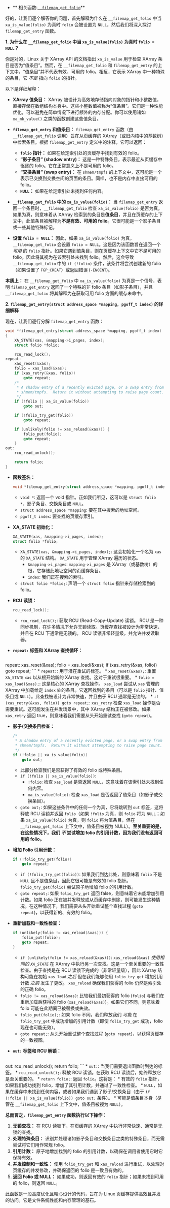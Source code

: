* ** 相关函数:[`__filemap_get_folio`](https://github.com/sigmanature/learn_os_note/blob/main/6.13.1%E5%86%85%E6%A0%B8%E6%96%87%E6%A1%A3%E6%B3%A8%E9%87%8A/mm/filemap.c/__filemap_get_folio.md)**

好的，让我们逐个解答你的问题，首先解释为什么在 `__filemap_get_folio` 中当 `xa_is_value(folio)` 为真时 `folio` 会被设置为 `NULL`，然后我们将深入探讨 `filemap_get_entry` 函数。

**1. 为什么在 `__filemap_get_folio` 中当 `xa_is_value(folio)` 为真时 `folio = NULL`？**

你是对的，Linux 关于 XArray API 的文档指出 `xa_is_value` 用于检查 XArray 条目是否为“值条目”。然而，在 `__filemap_get_folio` 和 `filemap_get_entry` 的上下文中，“值条目”并不代表有效、可用的 folio。相反，它表示 XArray 中一种特殊的条目，它 *不是* 指向 `folio` 的指针。

以下是详细解释：

*   **XArray 值条目：** XArray 被设计为高效地存储指向对象的指针和小整数值，直接存储在数组结构本身中。这些小整数值被称为“值条目”。它们是一种性能优化，可以避免在简单情况下进行额外的内存分配。你可以使用诸如 `xa_mk_value()` 之类的函数创建这些值条目。

*   **`filemap_get_entry` 和值条目：** `filemap_get_entry` 函数（由 `__filemap_get_folio` 调用）旨在从页缓存的 XArray（或旧内核中的基数树）中检索条目。根据 `filemap_get_entry` 定义中的注释，它可以返回：
    *   **`folio` 指针：** 如果在给定索引处的页缓存中找到有效的 folio。
    *   **“影子条目” (shadow entry)：** 这是一种特殊条目，表示最近从页缓存中驱逐的 folio。它在正常意义上不是可用的 folio。
    *   **“交换条目” (swap entry)：** 在 `shmem/tmpfs` 的上下文中，这可能是一个表示已交换到交换空间的页面的条目。同样，也不是内存中直接可用的 folio。
    *   **`NULL`：** 如果在给定索引处未找到任何内容。

*   **`__filemap_get_folio` 中的 `xa_is_value(folio)`：** 当 `filemap_get_entry` 返回一个条目时，`__filemap_get_folio` 检查 `xa_is_value(folio)` 是否为真。如果为真，则意味着从 XArray 检索到的条目是**值条目**，并且在页缓存的上下文中，此值条目被解释为**不是有效、可用的 folio**。它很可能是一个影子条目或一些其他特殊标记。

*   **设置 `folio = NULL`：** 因此，如果 `xa_is_value(folio)` 为真，`__filemap_get_folio` 会设置 `folio = NULL`。这是因为该函数旨在返回一个 *可用* 的 `folio` 指针。如果它遇到值条目，则在页缓存上下文中它不是可用的 folio，因此将其视为在该索引处未找到 folio。然后，这会导致 `__filemap_get_folio` 中的 `if (!folio)` 条件，该条件将尝试创建新的 folio（如果设置了 `FGP_CREAT`）或返回错误 (`-ENOENT`)。

**本质上：** 在 `__filemap_get_folio` 中 `xa_is_value(folio)` 为真是一个信号，表明 `filemap_get_entry` 返回了一个特殊的非 folio 条目（如影子条目），并且 `__filemap_get_folio` 将其解释为在获取可用 folio 方面的缓存未命中。

**2. `filemap_get_entry(struct address_space *mapping, pgoff_t index)` 的详细解释**

现在，让我们逐行分解 `filemap_get_entry` 函数：

```c
void *filemap_get_entry(struct address_space *mapping, pgoff_t index)
{
	XA_STATE(xas, &mapping->i_pages, index);
	struct folio *folio;

	rcu_read_lock();
repeat:
	xas_reset(&xas);
	folio = xas_load(&xas);
	if (xas_retry(&xas, folio))
		goto repeat;
	/*
	 * A shadow entry of a recently evicted page, or a swap entry from
	 * shmem/tmpfs.  Return it without attempting to raise page count.
	 */
	if (!folio || xa_is_value(folio))
		goto out;

	if (!folio_try_get(folio))
		goto repeat;

	if (unlikely(folio != xas_reload(&xas))) {
		folio_put(folio);
		goto repeat;
	}
out:
	rcu_read_unlock();

	return folio;
}
```

*   **函数签名：**
    ```c
    void *filemap_get_entry(struct address_space *mapping, pgoff_t index)
    ```
    *   `void *`: 返回一个 void 指针。正如我们所见，这可以是 `struct folio *`、影子条目、交换条目或 `NULL`。
    *   `struct address_space *mapping`: 要在其中搜索的地址空间。
    *   `pgoff_t index`: 要查找的页缓存索引。

*   **XA_STATE 初始化：**
    ```c
    XA_STATE(xas, &mapping->i_pages, index);
    struct folio *folio;
    ```
    *   `XA_STATE(xas, &mapping->i_pages, index);`: 这会初始化一个名为 `xas` 的 `XA_STATE` 结构。 `XA_STATE` 用于管理 XArray 遍历的状态。
        *   `&mapping->i_pages`: `mapping->i_pages` 是 XArray（或基数树）的根，它存储此地址空间的页缓存条目。
        *   `index`: 我们正在搜索的索引。
    *   `struct folio *folio;`: 声明一个 `struct folio` 指针来存储检索到的 folio。

*   **RCU 读锁：**
    ```c
    rcu_read_lock();
    ```
    *   `rcu_read_lock();`: 获取 RCU (Read-Copy-Update) 读锁。 RCU 是一种同步机制，在许多情况下允许无锁读取。页缓存查找被设计为非常快速，并且在 RCU 下通常是无锁的。 RCU 读锁非常轻量级，并允许并发读取器。

*   **`repeat:` 标签和 XArray 查找循环：**
    ```c
repeat:
	xas_reset(&xas);
	folio = xas_load(&xas);
	if (xas_retry(&xas, folio))
		goto repeat;
    ```
    *   `repeat:`: 用于潜在重试的标签。
    *   `xas_reset(&xas);`: 重置 `XA_STATE` `xas` 以从根开始新的 XArray 查找。这对于重试很重要。
    *   `folio = xas_load(&xas);`: 这是核心的 XArray 查找操作。 `xas_load` 尝试从 `xas` 管理的 XArray 中加载给定 `index` 处的条目。它返回找到的条目（可以是 `folio` 指针、值条目或 `NULL`）。此查找被设计为非常快速，并且由于 RCU 通常是无锁的。
    *   `if (xas_retry(&xas, folio)) goto repeat;`: `xas_retry` 检查 `xas_load` 操作是否需要重试。这可能发生在并发场景中，其中 XArray 结构正在被修改。如果 `xas_retry` 返回 true，则意味着我们需要从头开始重试查找 (`goto repeat`)。

*   **影子/交换条目检查：**
    ```c
    /*
     * A shadow entry of a recently evicted page, or a swap entry from
     * shmem/tmpfs.  Return it without attempting to raise page count.
     */
    if (!folio || xa_is_value(folio))
        goto out;
    ```
    *   此部分检查我们是否获得了有效的 folio 或特殊条目。
    *   `if (!folio || xa_is_value(folio))`:
        *   `!folio`: 检查 `xas_load` 是否返回 `NULL`，这意味着在该索引处未找到任何内容。
        *   `xa_is_value(folio)`: 检查 `xas_load` 是否返回了值条目（如影子或交换条目）。
    *   `goto out;`: 如果这些条件中的任何一个为真，它将跳转到 `out` 标签，这将释放 RCU 读锁并返回 `folio`（如果 `!folio` 为真，则 `folio` 将为 `NULL`；如果 `xa_is_value(folio)` 为真，则 `folio` 将为值条目，但在 `__filemap_get_folio` 上下文中，值条目被视为 NULL）。**至关重要的是，在这些情况下，我们 *不* 尝试增加 folio 的引用计数，因为我们没有返回可用的 folio。**

*   **增加 Folio 引用计数：**
    ```c
    if (!folio_try_get(folio))
        goto repeat;
    ```
    *   `if (!folio_try_get(folio))`: 如果我们到达此处，则意味着 `folio` 不是 `NULL` 且不是值条目，因此它很可能是有效的 folio 指针。 `folio_try_get(folio)` 尝试原子地增加 folio 的引用计数。
    *   `goto repeat;`: 如果 `folio_try_get` 返回 false，则意味着它未能增加引用计数。如果 folio 正在被并发释放或从页缓存中删除，则可能发生这种情况。在这种情况下，我们需要从头开始重试整个查找过程 (`goto repeat`)，以获得新的、有效的 folio。

*   **重新加载和一致性检查：**
    ```c
    if (unlikely(folio != xas_reload(&xas))) {
        folio_put(folio);
        goto repeat;
    }
    ```
    *   `if (unlikely(folio != xas_reload(&xas)))`: `xas_reload(&xas)` *使用相同的 `XA_STATE`* 在 XArray 中执行另一次查找。这是一个至关重要的一致性检查。由于查找是在 RCU 读锁下完成的（非常轻量级），因此 XArray 结构可能在初始 `xas_load` *之后* 但在我们能够使用 `folio_try_get` 增加引用计数 *之前* 发生了更改。 `xas_reload` 确保我们获得的 folio 仍然是索引处的正确 folio。
    *   `folio != xas_reload(&xas)`: 比较我们最初获得的 folio (`folio`) 与我们在重新加载后获得的 folio (`xas_reload(&xas)`)。如果它们不同，则意味着 folio 可能在此期间已被替换或失效。
    *   `folio_put(folio);`: 如果 folio 不同，我们释放我们 *可能* 在 `folio_try_get` 中成功增加的引用计数（即使 `folio_try_get` 成功，folio 现在也可能无效）。
    *   `goto repeat;`: 从头开始重试整个查找过程 (`goto repeat`)，以获得页缓存的一致视图。

*   **`out:` 标签和 RCU 解锁：**
    ```c
out:
	rcu_read_unlock();
	return folio;
    ```
    *   `out:`: 当我们需要退出函数时到达的标签。
    *   `rcu_read_unlock();`: 释放 RCU 读锁。在获取 RCU 读锁后，始终释放它是至关重要的。
    *   `return folio;`: 返回 `folio`。这将是：
        *   有效的 `folio` 指针，如果我们成功找到 folio，增加了其引用计数，并通过了一致性检查。
        *   `NULL`，如果在缓存中未找到任何内容，或者如果我们遇到了影子/交换条目（由于 `if (!folio || xa_is_value(folio)) goto out;` 条件）。
        *   可能是值条目本身（尽管在 `__filemap_get_folio` 上下文中，值条目被视为 `NULL`）。

**总而言之，`filemap_get_entry` 函数执行以下操作：**

1.  **无锁查找：** 在 RCU 读锁下，在页缓存的 XArray 中执行非常快速、通常是无锁的查找。
2.  **处理特殊条目：** 识别并处理诸如影子条目和交换条目之类的特殊条目，而无需尝试将它们用作常规 folio。
3.  **引用计数：** 原子地增加找到的 folio 的引用计数，以确保在调用者使用它时它保持有效。
4.  **并发控制和一致性：** 使用 `folio_try_get` 和 `xas_reload` 进行重试，以处理对页缓存的并发修改，并确保返回的 folio 是一致且有效的。
5.  **返回 Folio 或 NULL：** 如果成功，则返回有效的 `folio` 指针；如果未找到可用的 folio，则返回 `NULL`。

此函数是一段高度优化且精心设计的代码，旨在为 Linux 页缓存提供高效且并发的访问。它是文件系统性能和内存管理的基石。

